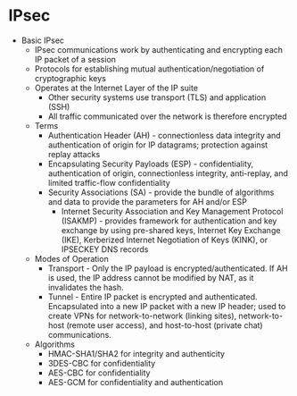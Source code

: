 # IPsec
* Basic IPsec
    * IPsec communications work by authenticating and encrypting each IP packet of a session
    * Protocols for establishing mutual authentication/negotiation of cryptographic keys
    * Operates at the Internet Layer of the IP suite
        * Other security systems use transport (TLS) and application (SSH)
        * All traffic communicated over the network is therefore encrypted
    * Terms
        * Authentication Header (AH) - connectionless data integrity and authentication of origin for IP datagrams; protection against replay attacks
        * Encapsulating Security Payloads (ESP) - confidentiality, authentication of origin, connectionless integrity, anti-replay, and limited traffic-flow confidentiality
        * Security Associations (SA) - provide the bundle of algorithms and data to provide the parameters for AH and/or ESP
            * Internet Security Association and Key Management Protocol (ISAKMP) - provides framework for authentication and key exchange by using pre-shared keys, Internet Key Exchange (IKE), Kerberized Internet Negotiation of Keys (KINK), or IPSECKEY DNS records
    * Modes of Operation
        * Transport - Only the IP payload is encrypted/authenticated. If AH is used, the IP address cannot be modified by NAT, as it invalidates the hash. 
        * Tunnel - Entire IP packet is encrypted and authenticated. Encapsulated into a new IP packet with a new IP header; used to create VPNs for network-to-network (linking sites), network-to-host (remote user access), and host-to-host (private chat) communications. 
    * Algorithms
        * HMAC-SHA1/SHA2 for integrity and authenticity
        * 3DES-CBC for confidentiality
        * AES-CBC for confidentiality
        * AES-GCM for confidentiality and authentication

